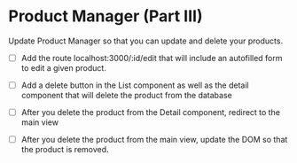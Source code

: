 # Product Manager (Part III)
Update Product Manager so that you can update and delete your products.

* [ ] Add the route localhost:3000/:id/edit that will include an autofilled form to edit a given product.

* [ ] Add a delete button in the List component as well as the detail component that will delete the product from the database

* [ ] After you delete the product from the Detail component, redirect to the main view

* [ ] After you delete the product from the main view, update the DOM so that the product is removed.